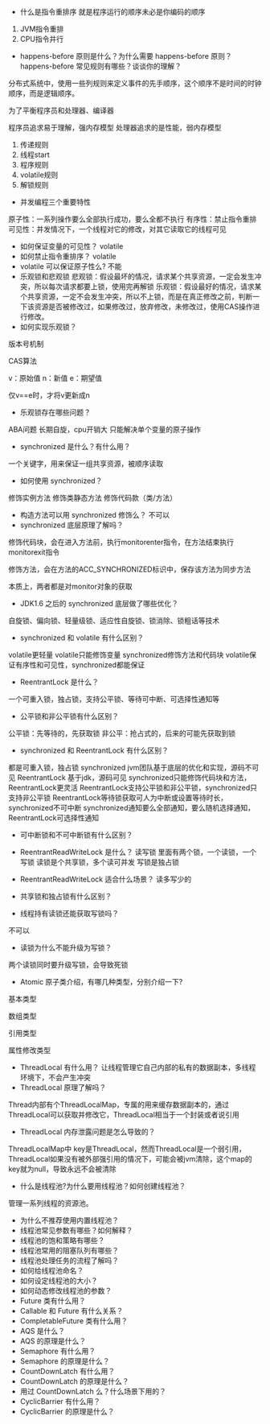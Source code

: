 - 什么是指令重排序
就是程序运行的顺序未必是你编码的顺序

1. JVM指令重排
2. CPU指令并行

- happens-before 原则是什么？为什么需要 happens-before 原则？happens-before 常见规则有哪些？谈谈你的理解？

分布式系统中，使用一些列规则来定义事件的先手顺序，这个顺序不是时间的时钟顺序，而是逻辑顺序。

为了平衡程序员和处理器、编译器

程序员追求易于理解，强内存模型
处理器追求的是性能，弱内存模型

1. 传递规则
2. 线程start
3. 程序规则
4. volatile规则
5. 解锁规则

- 并发编程三个重要特性

原子性：一系列操作要么全部执行成功，要么全都不执行
有序性：禁止指令重排
可见性：并发情况下，一个线程对它的修改，对其它读取它的线程可见

- 如何保证变量的可见性？
volatile
- 如何禁止指令重排序？
volatile
- volatile 可以保证原子性么?
不能
- 乐观锁和悲观锁
悲观锁：假设最坏的情况，请求某个共享资源，一定会发生冲突，所以每次请求都要上锁，使用完再解锁
乐观锁：假设最好的情况，请求某个共享资源，一定不会发生冲突，所以不上锁，而是在真正修改之前，判断一下该资源是否被修改过，如果修改过，放弃修改，未修改过，使用CAS操作进行修改。
- 如何实现乐观锁？

版本号机制

CAS算法

v：原始值
n：新值
e：期望值

仅v==e时，才将v更新成n


- 乐观锁存在哪些问题？

ABA问题
长期自旋，cpu开销大
只能解决单个变量的原子操作

- synchronized 是什么？有什么用？

一个关键字，用来保证一组共享资源，被顺序读取

- 如何使用 synchronized？

修饰实例方法
修饰类静态方法
修饰代码款（类/方法）

- 构造方法可以用 synchronized 修饰么？
不可以
- synchronized 底层原理了解吗？

修饰代码块，会在进入方法前，执行monitorenter指令，在方法结束执行monitorexit指令

修饰方法，会在方法的ACC_SYNCHRONIZED标识中，保存该方法为同步方法

本质上，两者都是对monitor对象的获取

- JDK1.6 之后的 synchronized 底层做了哪些优化？

自旋锁、偏向锁、轻量级锁、适应性自旋锁、锁消除、锁粗话等技术

- synchronized 和 volatile 有什么区别？

volatile更轻量
volatile只能修饰变量
synchronized修饰方法和代码块
volatile保证有序性和可见性，synchronized都能保证

- ReentrantLock 是什么？

一个可重入锁，独占锁，支持公平锁、等待可中断、可选择性通知等

- 公平锁和非公平锁有什么区别？

公平锁：先等待的，先获取锁
非公平：抢占式的，后来的可能先获取到锁

- synchronized 和 ReentrantLock 有什么区别？

都是可重入锁，独占锁
synchronized jvm团队基于底层的优化和实现，源码不可见
ReentrantLock 基于jdk，源码可见
synchronized只能修饰代码块和方法，ReentrantLock更灵活
ReentrantLock支持公平锁和非公平锁，synchronized只支持非公平锁
ReentrantLock等待锁获取可人为中断或设置等待时长，synchronized不可中断
synchronized通知要么全部通知，要么随机选择通知，ReentrantLock可选择性通知

- 可中断锁和不可中断锁有什么区别？


- ReentrantReadWriteLock 是什么？
读写锁
里面有两个锁，一个读锁，一个写锁
读锁是个共享锁，多个读可并发
写锁是独占锁
- ReentrantReadWriteLock 适合什么场景？
读多写少的
- 共享锁和独占锁有什么区别？

- 线程持有读锁还能获取写锁吗？

不可以

- 读锁为什么不能升级为写锁？

两个读锁同时要升级写锁，会导致死锁

- Atomic 原子类介绍，有哪几种类型，分别介绍一下?

基本类型

数组类型

引用类型

属性修改类型

- ThreadLocal 有什么用？
让线程管理它自己内部的私有的数据副本，多线程环境下，不会产生冲突
- ThreadLocal 原理了解吗？

Thread内部有个ThreadLocalMap，专属的用来缓存数据副本的，通过ThreadLocal可以获取并修改它，ThreadLocal相当于一个封装或者说引用

- ThreadLocal 内存泄露问题是怎么导致的？

ThreadLocalMap中 key是ThreadLocal，然而ThreadLocal是一个弱引用，ThreadLocal如果没有被外部强引用的情况下，可能会被jvm清除，这个map的key就为null，导致永远不会被清除

- 什么是线程池?为什么要用线程池？如何创建线程池？

管理一系列线程的资源池。

- 为什么不推荐使用内置线程池？
- 线程池常见参数有哪些？如何解释？
- 线程池的饱和策略有哪些？
- 线程池常用的阻塞队列有哪些？
- 线程池处理任务的流程了解吗？
- 如何给线程池命名？
- 如何设定线程池的大小？
- 如何动态修改线程池的参数？
- Future 类有什么用？
- Callable 和 Future 有什么关系？
- CompletableFuture 类有什么用？
- AQS 是什么？
- AQS 的原理是什么？
- Semaphore 有什么用？
- Semaphore 的原理是什么？
- CountDownLatch 有什么用？
- CountDownLatch 的原理是什么？
- 用过 CountDownLatch 么？什么场景下用的？
- CyclicBarrier 有什么用？
- CyclicBarrier 的原理是什么？